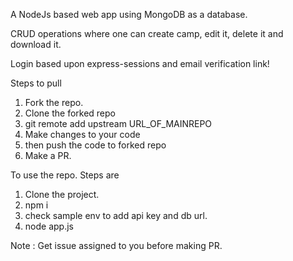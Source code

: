 A NodeJs based web app using MongoDB as a database.

CRUD operations where one can create camp, edit it, delete it and download it.

Login based upon express-sessions and email verification link!

Steps to pull

1. Fork the repo.
2. Clone the forked repo
3. git remote add upstream URL_OF_MAINREPO
4. Make changes to your code
5. then push the code to forked repo
6. Make a PR.

To use the repo. Steps are

1. Clone the project.
2. npm i
3. check sample env to add api key and db url.
4. node app.js


Note : Get issue assigned to you before making PR.
